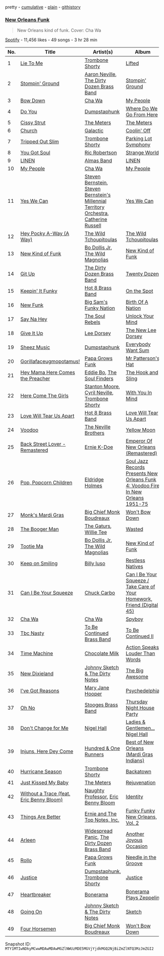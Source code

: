 pretty - [cumulative](/playlists/cumulative/37i9dQZF1DXd5zBnarWcy8.md) - [plain](/playlists/plain/37i9dQZF1DXd5zBnarWcy8) - [githistory](https://github.githistory.xyz/mackorone/spotify-playlist-archive/blob/main/playlists/plain/37i9dQZF1DXd5zBnarWcy8)

### [New Orleans Funk](https://open.spotify.com/playlist/37i9dQZF1DXd5zBnarWcy8)

> New Orleans kind of funk\. Cover: Cha Wa

[Spotify](https://open.spotify.com/user/spotify) - 11,456 likes - 49 songs - 3 hr 28 min

| No. | Title | Artist(s) | Album | Length |
|---|---|---|---|---|
| 1 | [Lie To Me](https://open.spotify.com/track/7c674n0AaxjWQiYv3g0TBG) | [Trombone Shorty](https://open.spotify.com/artist/37ZvFp654tY74Z1D2TLOGR) | [Lifted](https://open.spotify.com/album/4jGggj1AJxwhrVqm5oIJlh) | 4:10 |
| 2 | [Stompin' Ground](https://open.spotify.com/track/1tXkEoNUFLVfgAdfF4SsNC) | [Aaron Neville](https://open.spotify.com/artist/57ALvbCBaCkNlgTOSiUPdT), [The Dirty Dozen Brass Band](https://open.spotify.com/artist/6F6lawSnwGWWgdXFN7LXO7) | [Stompin' Ground](https://open.spotify.com/album/7BO9rd3sjrjgnEyGPjy5HB) | 4:31 |
| 3 | [Bow Down](https://open.spotify.com/track/75zPkWTK4UY6thDZEiFp3x) | [Cha Wa](https://open.spotify.com/artist/18OO8F6DbNshxJbZ5ugprO) | [My People](https://open.spotify.com/album/5Z1GzBZmKbok1f6iCacE6c) | 3:24 |
| 4 | [Do You](https://open.spotify.com/track/4YSfp2I61liqg6NtWTBrxp) | [Dumpstaphunk](https://open.spotify.com/artist/6LvO4vaTTJhCAdpITMpDvC) | [Where Do We Go From Here](https://open.spotify.com/album/4fd3Nnb4bn3rERllCnKFxR) | 4:52 |
| 5 | [Cissy Strut](https://open.spotify.com/track/0WSlOSMLJWoWUpWci9nnRb) | [The Meters](https://open.spotify.com/artist/2JRvXPGWiINrnJljNJhG5s) | [The Meters](https://open.spotify.com/album/1Nt14TE6bKZGzJrROip36y) | 3:06 |
| 6 | [Church](https://open.spotify.com/track/0MzO0c9Lr1d4mTUQtGhSJX) | [Galactic](https://open.spotify.com/artist/4rMUtWPGbE6waga7PQO0oQ) | [Coolin' Off](https://open.spotify.com/album/0xkOcQLjAB9PIEDrGbl4OI) | 5:53 |
| 7 | [Tripped Out Slim](https://open.spotify.com/track/7b3ceiH1Cy03cR0GtlqgHV) | [Trombone Shorty](https://open.spotify.com/artist/37ZvFp654tY74Z1D2TLOGR) | [Parking Lot Symphony](https://open.spotify.com/album/37KlzjSTrsjai1w1hfzsdV) | 2:19 |
| 8 | [You Got Soul](https://open.spotify.com/track/1vYUTYYAcf2LXSoXUHlRHB) | [Ric Robertson](https://open.spotify.com/artist/7euJV43X9MeQnoQFSELd25) | [Strange World](https://open.spotify.com/album/0pVNvF5LBcZFSPK6MXkEuz) | 3:27 |
| 9 | [LINEN](https://open.spotify.com/track/2Y5jO0YS2s1bmb7tYGKODq) | [Almas Band](https://open.spotify.com/artist/4SfatfmG6iq3aBk69x8D47) | [LINEN](https://open.spotify.com/album/4WJ1oqMhVKKfrmTgOmsuZk) | 4:43 |
| 10 | [My People](https://open.spotify.com/track/5Oyetsx1wOyE5P9WoyT6OA) | [Cha Wa](https://open.spotify.com/artist/18OO8F6DbNshxJbZ5ugprO) | [My People](https://open.spotify.com/album/5Z1GzBZmKbok1f6iCacE6c) | 3:50 |
| 11 | [Yes We Can](https://open.spotify.com/track/0y1ZUstwTl10V96fE6K3yH) | [Steven Bernstein](https://open.spotify.com/artist/5pCNKFvPUY8L47ExfM4WLj), [Steven Bernstein's Millennial Territory Orchestra](https://open.spotify.com/artist/4hhciHHoRTp619fuChfJeJ), [Catherine Russell](https://open.spotify.com/artist/7j46Sze6UWb7p41IqcYFAp) | [Yes We Can](https://open.spotify.com/album/5hJZQ77IHFsSefcc5nRw9e) | 6:29 |
| 12 | [Hey Pocky A\-Way \(A Way\)](https://open.spotify.com/track/6X7IfhMcE0yaYfsxjsuRTC) | [The Wild Tchoupitoulas](https://open.spotify.com/artist/1WE9X6cq7c067LtIvikUKx) | [The Wild Tchoupitoulas](https://open.spotify.com/album/5ZIIy56yYdZDkjI5tYma5L) | 3:59 |
| 13 | [New Kind of Funk](https://open.spotify.com/track/285YwutNH5xUdow96XhkIS) | [Bo Dollis Jr](https://open.spotify.com/artist/7amHzGsj8KS7mgAYCR8czW), [The Wild Magnolias](https://open.spotify.com/artist/2l1iG0JqpgXHYg3RpRsHNz) | [New Kind of Funk](https://open.spotify.com/album/5Hn5Gplj2tYu6OQz54lltJ) | 3:32 |
| 14 | [Git Up](https://open.spotify.com/track/56jMWNwEhXzatfZZmvLDLY) | [The Dirty Dozen Brass Band](https://open.spotify.com/artist/6F6lawSnwGWWgdXFN7LXO7) | [Twenty Dozen](https://open.spotify.com/album/5F2NuTif1Tz4cE47DKJbQA) | 5:56 |
| 15 | [Keepin' It Funky](https://open.spotify.com/track/14hdi3R1TVvH5qGEIZfMD0) | [Hot 8 Brass Band](https://open.spotify.com/artist/1lvVzEkQ4u72rrZ7bNUkcD) | [On the Spot](https://open.spotify.com/album/6aM9vFGgaEb2nGMorm3kFl) | 6:36 |
| 16 | [New Funk](https://open.spotify.com/track/16BdtvW5Wr8eFEyyy1istF) | [Big Sam's Funky Nation](https://open.spotify.com/artist/6Ydc3Hjjy7W964wZm2NX7G) | [Birth Of A Nation](https://open.spotify.com/album/2zOFhVE6qD8ikgNMwKb7DM) | 6:19 |
| 17 | [Say Na Hey](https://open.spotify.com/track/6s5hHr8EhNPZWDVXHBPcEC) | [The Soul Rebels](https://open.spotify.com/artist/10NEMYLJwVvYSvtvZn5Ipz) | [Unlock Your Mind](https://open.spotify.com/album/30DZF2u3CHEE3pWZibviRQ) | 4:03 |
| 18 | [Give It Up](https://open.spotify.com/track/4dUOAFN1Yk2TuslROwZcdX) | [Lee Dorsey](https://open.spotify.com/artist/0En4EEcDMJ5kaUCf1aZ9js) | [The New Lee Dorsey](https://open.spotify.com/album/2CQt3vL1SHnqxyZvoPQPUb) | 3:03 |
| 19 | [Sheez Music](https://open.spotify.com/track/6LKRuyVDn74fN6TemK7lyK) | [Dumpstaphunk](https://open.spotify.com/artist/6LvO4vaTTJhCAdpITMpDvC) | [Everybody Want Sum](https://open.spotify.com/album/14D2GvYb7WNfUuVA0nXjUD) | 4:48 |
| 20 | [Gorillafaceugmopotamus!](https://open.spotify.com/track/1mvVzDrHXM9F1gI9CVg9r2) | [Papa Grows Funk](https://open.spotify.com/artist/3HZGp40qZu7sjn5KswiU3Q) | [Mr Patterson's Hat](https://open.spotify.com/album/2Hx2VsjvbnEhC1UX0iTdZh) | 4:37 |
| 21 | [Hey Mama Here Comes the Preacher](https://open.spotify.com/track/5NkYVRo3pmlke8N0iFS45m) | [Eddie Bo](https://open.spotify.com/artist/6yJkbSRofSN6kk4BWaqlax), [The Soul Finders](https://open.spotify.com/artist/5i32E7qY43IHqFmuTh8RU8) | [The Hook and Sling](https://open.spotify.com/album/774axwKDolHngJIBnsgxMl) | 2:40 |
| 22 | [Here Come The Girls](https://open.spotify.com/track/3wiSzBv2UUK3skM74i22uM) | [Stanton Moore](https://open.spotify.com/artist/7bOHiKCHJ7mPMrSIiLMOIj), [Cyril Neville](https://open.spotify.com/artist/7gZpdFerSL21Z6544jJIzI), [Trombone Shorty](https://open.spotify.com/artist/37ZvFp654tY74Z1D2TLOGR) | [With You In Mind](https://open.spotify.com/album/3prIp8tw4hQx5nHmd9Uhya) | 4:06 |
| 23 | [Love Will Tear Us Apart](https://open.spotify.com/track/7n6pjSxN5rnIzNgr11zX7Z) | [Hot 8 Brass Band](https://open.spotify.com/artist/1lvVzEkQ4u72rrZ7bNUkcD) | [Love Will Tear Us Apart](https://open.spotify.com/album/25IyZfmmpK5FWSqvhla76M) | 3:36 |
| 24 | [Voodoo](https://open.spotify.com/track/465JohWeaz2FKbdKVmXvrJ) | [The Neville Brothers](https://open.spotify.com/artist/3d1olqhURDe8e5HOta1Qxg) | [Yellow Moon](https://open.spotify.com/album/5mk6XIaqIFbESIcfqh8GEF) | 4:27 |
| 25 | [Back Street Lover \- Remastered](https://open.spotify.com/track/6z4GZz4cXtW2bddSoFSHfQ) | [Ernie K\-Doe](https://open.spotify.com/artist/3ybBNyjii40yY104IZkcly) | [Emperor Of New Orleans \(Remastered\)](https://open.spotify.com/album/6Kzdp5ojEJ28KCebR4Kb6z) | 2:28 |
| 26 | [Pop, Popcorn Children](https://open.spotify.com/track/0YUzEKoTak7VHts4p1jglt) | [Eldridge Holmes](https://open.spotify.com/artist/25aWvOh8uTg8ZZSZvOPB9P) | [Soul Jazz Records Presents New Orleans Funk 4: Voodoo Fire In New Orleans 1951\-75](https://open.spotify.com/album/0U19UvTHNfTrxKlXe3FvcA) | 2:51 |
| 27 | [Monk's Mardi Gras](https://open.spotify.com/track/3ts8VLXkDDZhjXYTSOKB0J) | [Big Chief Monk Boudreaux](https://open.spotify.com/artist/6dEA9IhHWUof5HKLeYRGer) | [Won't Bow Down](https://open.spotify.com/album/5H5loW7aKraS3pVG4BnSLP) | 3:45 |
| 28 | [The Booger Man](https://open.spotify.com/track/0urdlB0O4g9GmevYMKt7y6) | [The Gaturs](https://open.spotify.com/artist/2EHyjVJsfQWhloS0nJErz9), [Willie Tee](https://open.spotify.com/artist/0J4hhNPKGkF96BvCakh2Ab) | [Wasted](https://open.spotify.com/album/2KGCGxusSMQukNV8mvGvFS) | 2:33 |
| 29 | [Tootie Ma](https://open.spotify.com/track/0xNdufdlEJeBDXAYv7xxgd) | [Bo Dollis Jr](https://open.spotify.com/artist/7amHzGsj8KS7mgAYCR8czW), [The Wild Magnolias](https://open.spotify.com/artist/2l1iG0JqpgXHYg3RpRsHNz) | [New Kind of Funk](https://open.spotify.com/album/5Hn5Gplj2tYu6OQz54lltJ) | 4:08 |
| 30 | [Keep on Smiling](https://open.spotify.com/track/2KNatZaPy6fOzas5TPf6Va) | [Billy Iuso](https://open.spotify.com/artist/2y2GDrJ10IXjf08XEls0zW) | [Restless Natives](https://open.spotify.com/album/2MNWfX3dYF1tQjHoz1JqWj) | 4:19 |
| 31 | [Can I Be Your Squeeze](https://open.spotify.com/track/5yJYA6dvIH4zmw7Ku2dn5f) | [Chuck Carbo](https://open.spotify.com/artist/4pbFsZJ317vxLwtAvmilGJ) | [Can I Be Your Squeeze / Take Care of Your Homework, Friend \(Digital 45\)](https://open.spotify.com/album/0HjvXbHZY3jjs0XyzX8gZo) | 2:29 |
| 32 | [Cha Wa](https://open.spotify.com/track/4N1XezxVYISff0Bxvelbpp) | [Cha Wa](https://open.spotify.com/artist/18OO8F6DbNshxJbZ5ugprO) | [Spyboy](https://open.spotify.com/album/5kjYBEXnL4PkBRAkgIGT9t) | 3:23 |
| 33 | [Tbc Nasty](https://open.spotify.com/track/6C4AWnzBJYtNdYKXubJWBg) | [To Be Continued Brass Band](https://open.spotify.com/artist/498ExqW7oTaW61i2ShV9a3) | [To Be Continued II](https://open.spotify.com/album/52NjIcq4D5sNpzwPIUpV4G) | 5:07 |
| 34 | [Time Machine](https://open.spotify.com/track/5KeIjgCucBbUvmJ0K4YU2n) | [Chocolate Milk](https://open.spotify.com/artist/3R2oR0SQba16AZZaoG94xe) | [Action Speaks Louder Than Words](https://open.spotify.com/album/2rcNrTFw6XnV95kVwmbyjc) | 4:34 |
| 35 | [New Dixieland](https://open.spotify.com/track/5tevPppMv8m87LfX3b0jZh) | [Johnny Sketch & The Dirty Notes](https://open.spotify.com/artist/4euiFJVFE4gijlrQl4b7DF) | [The Big Awesome](https://open.spotify.com/album/2tXbmUF9jIPqE4pPJQX7bP) | 3:57 |
| 36 | [I've Got Reasons](https://open.spotify.com/track/7Gmb33nmkxVETieoPSiukO) | [Mary Jane Hooper](https://open.spotify.com/artist/3I44vrVBXPqMTiY0Z5SkQm) | [Psychedelphia](https://open.spotify.com/album/5VhtqB6aBGOxY2TcL7qznX) | 3:08 |
| 37 | [Oh No](https://open.spotify.com/track/5zxsDWEyYC33HP6xjemJ8b) | [Stooges Brass Band](https://open.spotify.com/artist/6roac4vErdDz3KjVAAj034) | [Thursday Night House Party](https://open.spotify.com/album/5C3eJE2crvLBAkFHdj9hwZ) | 6:30 |
| 38 | [Don't Change for Me](https://open.spotify.com/track/6UzjPRT5j0abnEukKnxFVG) | [Nigel Hall](https://open.spotify.com/artist/04HwdlOSZ8Rnmp4D3vyjI2) | [Ladies & Gentlemen..\. Nigel Hall](https://open.spotify.com/album/0Hh14BVBAMbtgjOMAeC5Em) | 3:45 |
| 39 | [Injuns, Here Dey Come](https://open.spotify.com/track/1oGqcvkZPkxLndniVtqzRi) | [Hundred & One Runners](https://open.spotify.com/artist/1zRXkzU8uhUMu15HDbbF20) | [Best of New Orleans \(Mardi Gras Indians\)](https://open.spotify.com/album/2ePhoGYeyjsDw17HrDqlH8) | 5:16 |
| 40 | [Hurricane Season](https://open.spotify.com/track/10yqXWUbVgZy0XzonDOIgs) | [Trombone Shorty](https://open.spotify.com/artist/37ZvFp654tY74Z1D2TLOGR) | [Backatown](https://open.spotify.com/album/5J26uchSALEhy9xwkdeV5a) | 3:20 |
| 41 | [Just Kissed My Baby](https://open.spotify.com/track/1TB0dZqFRQsnf4fLLLRKQV) | [The Meters](https://open.spotify.com/artist/2JRvXPGWiINrnJljNJhG5s) | [Rejuvenation](https://open.spotify.com/album/3OoFKxuziLv3B3NxhEJwOW) | 4:43 |
| 42 | [Without a Trace \(feat\. Eric Benny Bloom\)](https://open.spotify.com/track/6oAoWCxAX63VZpAdk6Z2U1) | [Naughty Professor](https://open.spotify.com/artist/5oVhfa2J5GiPx2x0YTuJjI), [Eric Benny Bloom](https://open.spotify.com/artist/5iaAaY9BB6p5HFHdE8G0Ao) | [Identity](https://open.spotify.com/album/7dbOzAQXpNmzLTnjf2wGB5) | 4:31 |
| 43 | [Things Are Better](https://open.spotify.com/track/32wspsaaxv8cVqeHdJGfwI) | [Ernie and The Top Notes, Inc.](https://open.spotify.com/artist/0AetmnbULfArJpZ8cEC7Ua) | [Funky Funky New Orleans, Vol\. 2](https://open.spotify.com/album/1PYVnByGgRQtgmNbBoclHT) | 2:21 |
| 44 | [Arleen](https://open.spotify.com/track/3DeUYpweIXiJUnxCOB044F) | [Widespread Panic](https://open.spotify.com/artist/54SHZF2YS3W87xuJKSvOVf), [The Dirty Dozen Brass Band](https://open.spotify.com/artist/6F6lawSnwGWWgdXFN7LXO7) | [Another Joyous Occasion](https://open.spotify.com/album/3Gc7yVu81y4QdTESIAkvA9) | 4:46 |
| 45 | [Rollo](https://open.spotify.com/track/3z0Oe9fJsGnIJLL326WA3f) | [Papa Grows Funk](https://open.spotify.com/artist/3HZGp40qZu7sjn5KswiU3Q) | [Needle in the Groove](https://open.spotify.com/album/1zEF32fMPWEdwefmX2Mzw4) | 4:14 |
| 46 | [Justice](https://open.spotify.com/track/1OYRTU6qBHvf4TnFVgdzDA) | [Dumpstaphunk](https://open.spotify.com/artist/3ugJqEReL0yEhRyM4gYvbP), [Trombone Shorty](https://open.spotify.com/artist/37ZvFp654tY74Z1D2TLOGR) | [Justice](https://open.spotify.com/album/2OTNeV0bYLqLdXEUclQGgS) | 4:31 |
| 47 | [Heartbreaker](https://open.spotify.com/track/1cfZQ6Zssg8ASGhQvpclti) | [Bonerama](https://open.spotify.com/artist/29C6qd6bEW3SrWxANgjYNw) | [Bonerama Plays Zeppelin](https://open.spotify.com/album/0Lw4VdAQBPVcZKNDRFXmLI) | 5:50 |
| 48 | [Going On](https://open.spotify.com/track/6E6yIFd8X0XGCbjMHJ9mPH) | [Johnny Sketch & The Dirty Notes](https://open.spotify.com/artist/4euiFJVFE4gijlrQl4b7DF) | [Sketch](https://open.spotify.com/album/0yvRNAIe87HXEiQtxV3DmM) | 4:26 |
| 49 | [Four Horsemen](https://open.spotify.com/track/2rnxsfbS4peLw0ZP71YRO8) | [Big Chief Monk Boudreaux](https://open.spotify.com/artist/6dEA9IhHWUof5HKLeYRGer) | [Won't Bow Down](https://open.spotify.com/album/5H5loW7aKraS3pVG4BnSLP) | 6:47 |

Snapshot ID: `MTY1MTIwNDkyMCwwMDAwMDAwMGZlNWUzMDE5MGVjYjdkMGQ2NjBiZmZlNTQ3MzJmZGI2`
